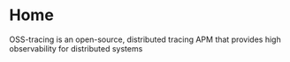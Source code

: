 # Home

OSS-tracing is an open-source, distributed tracing APM that provides high observability for
distributed systems